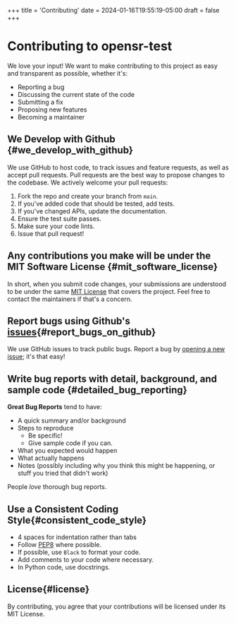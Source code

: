 +++
title = 'Contributing'
date = 2024-01-16T19:55:19-05:00
draft = false
+++


# Contributing to opensr-test

We love your input! We want to make contributing to this project as easy and transparent as possible, whether it's:

- Reporting a bug
- Discussing the current state of the code
- Submitting a fix
- Proposing new features
- Becoming a maintainer

## We Develop with Github {#we_develop_with_github}

We use GitHub to host code, to track issues and feature requests, as well as accept pull requests. Pull requests are the best way to propose changes to the codebase. We actively welcome your pull requests:

1. Fork the repo and create your branch from `main`.
2. If you've added code that should be tested, add tests.
3. If you've changed APIs, update the documentation.
4. Ensure the test suite passes.
5. Make sure your code lints.
6. Issue that pull request!

## Any contributions you make will be under the MIT Software License {#mit_software_license}

In short, when you submit code changes, your submissions are understood to be under the same [MIT License](https://choosealicense.com/licenses/mit/) that covers the project. Feel free to contact the maintainers if that's a concern.

## Report bugs using Github's [issues](https://github.com/ESAOpenSR/opensr-test/issues){#report_bugs_on_github}

We use GitHub issues to track public bugs. Report a bug by [opening a new issue](https://github.com/ESAOpenSR/opensr-test/issues/new); it's that easy!

## Write bug reports with detail, background, and sample code {#detailed_bug_reporting}

**Great Bug Reports** tend to have:

- A quick summary and/or background
- Steps to reproduce
  - Be specific!
  - Give sample code if you can.
- What you expected would happen
- What actually happens
- Notes (possibly including why you think this might be happening, or stuff you tried that didn't work)

People *love* thorough bug reports.

## Use a Consistent Coding Style{#consistent_code_style}

* 4 spaces for indentation rather than tabs
* Follow [PEP8](https://www.python.org/dev/peps/pep-0008/) where possible.
* If possible, use `Black` to format your code.
* Add comments to your code where necessary.
* In Python code, use docstrings.

## License{#license}

By contributing, you agree that your contributions will be licensed under its MIT License.


